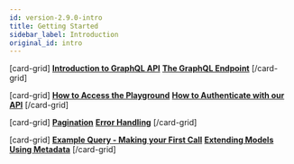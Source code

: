 ```yaml
---
id: version-2.9.0-intro
title: Getting Started
sidebar_label: Introduction
original_id: intro
---
```


[card-grid]
[**Introduction to GraphQL API**](api/intro-to-graphql.md)
[**The GraphQL Endpoint**](api/endpoint.md)
[/card-grid]

[card-grid]
[**How to Access the Playground**](api/playground.md)
[**How to Authenticate with our API**](api/authenticate.md)
[/card-grid]

[card-grid]
[**Pagination**](api/pagination.md)
[**Error Handling**](api/error-handling.md)
[/card-grid]

[card-grid]
[**Example Query - Making your First Call**](api/example-query.md)
[**Extending Models Using Metadata**](api/metadata.md)
[/card-grid]